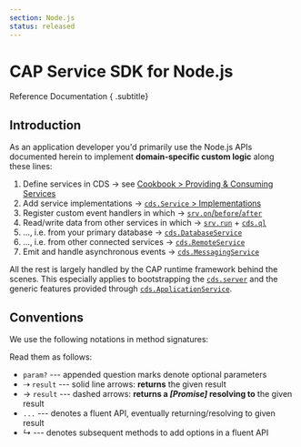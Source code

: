 ```yaml
---
section: Node.js
status: released
---
```

<!--- Migrated: @external/node.js/index.md -> @external/node.js/index.md -->

# CAP Service SDK for Node.js
Reference Documentation
{ .subtitle}


<!-- % include links-for-node.md %} -->


## Introduction

As an application developer you'd primarily use the Node.js APIs documented herein to implement **domain-specific custom logic** along these lines:

1. Define services in CDS &rarr; see [Cookbook > Providing & Consuming Services](../guides/providing-services/#defining-services)
2. Add service implementations &rarr; [`cds.Service` > Implementations](./services#srv-impls)
3. Register custom event handlers in which &rarr; [`srv.on`/`before`/`after`](./services#event-handlers)
4. Read/write data from other services in which &rarr; [`srv.run`](./services#srv-run) + [`cds.ql`](./cds-ql)
5. ..., i.e. from your primary database &rarr; [`cds.DatabaseService`](./databases)
5. ..., i.e. from other connected services &rarr; [`cds.RemoteService`](./remote-services)
6. Emit and handle asynchronous events &rarr; [`cds.MessagingService`](./messaging)

All the rest is largely handled by the CAP runtime framework behind the scenes.
This especially applies to bootstrapping the [`cds.server`](./cds-serve) and the generic features
provided through [`cds.ApplicationService`](./app-services).


<!-- ## Content {#toc}


<style scoped > ul strong { font-weight: 500 } </style>
{#markdown-toc class="sidebar menu"}
- [cds API Facade](cds-facade)
- [cds.**Service** APIs](services)
- [cds.**Requests**](events)
- [cds.**Events**](events)
- [cds.compile](cds-compile)
- [cds.connect](cds-connect)
- [cds.context/tx](cds-context-tx)
- [cds.env](cds-env)
- [cds.log](cds-log)
- [cds.reflect](cds-reflect)
- [cds.serve/r](cds-serve)
- [cds.test](cds-test)
- [cds.ql](cds-ql)
- [cds.deploy <i> {{_res}} db </i>](cds-deploy)
- [Best Practices](best-practices)
- [Middlewares](middlewares)
- [Authentication](authentication)
- [Inbound Protocols](protocols)
- [Application Services](app-services)
- [Remote Services](remote-services)
- [Transactions](cds-context-tx)
- [Databases](databases)
- [Messaging](messaging) % if jekyll.environment != "external" %}
- [Audit Logging](platform-services) % endif %}
- [Using Typescript](typescript)
- [**@sap/cds-dk** APIs](cds-dk) -->


## Conventions

We use the following notations in method signatures:


Read them as follows:

* `param?` --- appended question marks denote optional parameters
* &#8674; `result` --- solid line arrows: **returns** the given result
* &#8594; `result` --- dashed arrows: **returns a _[Promise]_ resolving to** the given result
* `...` --- denotes a fluent API, eventually returning/resolving to given result
* _<i>&#8627;</i>_ --- denotes subsequent methods to add options in a fluent API

